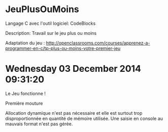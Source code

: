 JeuPlusOuMoins
==============
Langage C avec l'outil logiciel: CodeBlocks

Description: Travail sur le jeu plus ou moins   

Adaptation du jeu : http://openclassrooms.com/courses/apprenez-a-programmer-en-c/tp-plus-ou-moins-votre-premier-jeu

Wednesday 03 December 2014 09:31:20
==============

Le Jeu fonctionne !

Première mouture

Allocation dynamique n'est pas nécessaire et elle est surtout trop disproportionnée en quantité de mémoire utilisée.
Une saisie en console au mauvais format n'est pas gérée.

